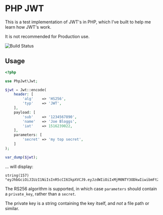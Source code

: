 # PHP JWT

This is a test implementation of JWT's in PHP, which I've built to help me learn how JWT's work.

It is not recommended for Production use.

![Build Status](https://github.com/Geraint/php-jwt/actions/workflows/build-and-test.yml/badge.svg)

## Usage

```php
<?php

use PhpJwt\Jwt;

$jwt = Jwt::encode(
    header: [
        'alg'    => 'HS256',
        'typ'    => 'JWT',
    ],
    payload: [
        'sub'    => '1234567890',
        'name'   => 'Joe Bloggs',
        'iat'    => 1516239022,
    ],
    parameters: [
        'secret' => 'my top secret',
    ]
);

var_dump($jwt);
```

... will display:

```
string(157) "eyJhbGciOiJIUzI1NiIsInR5cCI6IkpXVCJ9.eyJzdWIiOiIxMjM0NTY3ODkwIiwibmFtZSI6IkpvZSBCbG9nZ3MiLCJpYXQiOjE1MTYyMzkwMjJ9.cWPf6g4AMgzx5CorjSp8bK1ywXIW5o2dM7bBdUMHhlw"
```

The RS256 algorithm is supported, in which case `parameters` should contain a `private_key`, rather than a `secret`.

The private key is a string containing the key itself, and _not_ a file path or similar.

